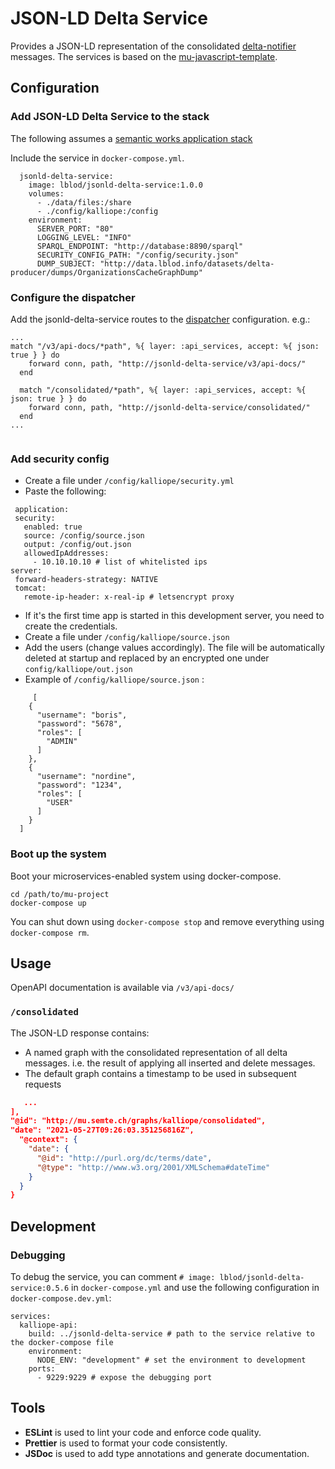 # JSON-LD Delta Service

Provides a JSON-LD representation of the consolidated [delta-notifier](https://github.com/mu-semtech/delta-notifier) messages.
The services is based on the [mu-javascript-template](https://github.com/mu-semtech/mu-javascript-template).

## Configuration

### Add JSON-LD Delta Service to the stack

The following assumes a [semantic works application stack](https://semantic.works/docs)

Include the service in `docker-compose.yml`.

```
  jsonld-delta-service:
    image: lblod/jsonld-delta-service:1.0.0
    volumes:
      - ./data/files:/share
      - ./config/kalliope:/config
    environment:
      SERVER_PORT: "80"
      LOGGING_LEVEL: "INFO"
      SPARQL_ENDPOINT: "http://database:8890/sparql"
      SECURITY_CONFIG_PATH: "/config/security.json"
      DUMP_SUBJECT: "http://data.lblod.info/datasets/delta-producer/dumps/OrganizationsCacheGraphDump"
```

### Configure the dispatcher

Add the jsonld-delta-service routes to the [dispatcher](https://github.com/mu-semtech/mu-dispatcher) configuration.
e.g.:

```
...
match "/v3/api-docs/*path", %{ layer: :api_services, accept: %{ json: true } } do
    forward conn, path, "http://jsonld-delta-service/v3/api-docs/"
  end

  match "/consolidated/*path", %{ layer: :api_services, accept: %{ json: true } } do
    forward conn, path, "http://jsonld-delta-service/consolidated/"
  end
...


```

### Add security config

- Create a file under `/config/kalliope/security.yml`
- Paste the following:

```
 application:
 security:
   enabled: true
   source: /config/source.json
   output: /config/out.json
   allowedIpAddresses:
     - 10.10.10.10 # list of whitelisted ips
server:
 forward-headers-strategy: NATIVE
 tomcat:
   remote-ip-header: x-real-ip # letsencrypt proxy

```

- If it's the first time app is started in this development server, you need to create the credentials.
- Create a file under `/config/kalliope/source.json`
- Add the users (change values accordingly). The file will be automatically deleted at startup and replaced by an
  encrypted one under `config/kalliope/out.json`
- Example of `/config/kalliope/source.json` :

```
     [
    {
      "username": "boris",
      "password": "5678",
      "roles": [
        "ADMIN"
      ]
    },
    {
      "username": "nordine",
      "password": "1234",
      "roles": [
        "USER"
      ]
    }
  ]

```

### Boot up the system

Boot your microservices-enabled system using docker-compose.

    cd /path/to/mu-project
    docker-compose up

You can shut down using `docker-compose stop` and remove everything using `docker-compose rm`.

## Usage

OpenAPI documentation is available via `/v3/api-docs/`

### `/consolidated`

The JSON-LD response contains:

- A named graph with the consolidated representation of all delta messages. i.e. the result of applying all inserted and
  delete messages.
- The default graph contains a timestamp to be used in subsequent requests

```json
   ...
],
"@id": "http://mu.semte.ch/graphs/kalliope/consolidated",
"date": "2021-05-27T09:26:03.351256816Z",
  "@context": {
    "date": {
      "@id": "http://purl.org/dc/terms/date",
      "@type": "http://www.w3.org/2001/XMLSchema#dateTime"
    }
  }
}
```

## Development

### Debugging

To debug the service, you can comment `# image: lblod/jsonld-delta-service:0.5.6` in `docker-compose.yml` and use the following configuration in `docker-compose.dev.yml`:

```
services:
  kalliope-api:
    build: ../jsonld-delta-service # path to the service relative to the docker-compose file
    environment:
      NODE_ENV: "development" # set the environment to development
    ports:
      - 9229:9229 # expose the debugging port
```

## Tools

- **ESLint** is used to lint your code and enforce code quality.
- **Prettier** is used to format your code consistently.
- **JSDoc** is used to add type annotations and generate documentation.
